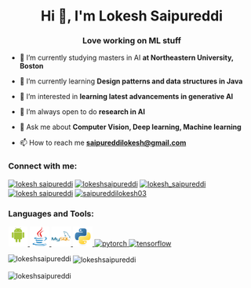 <h1 align="center">Hi 👋, I'm Lokesh Saipureddi</h1>
<h3 align="center">Love working on ML stuff</h3>

- 🔭 I’m currently studying masters in AI **at Northeastern University, Boston**

- 🌱 I’m currently learning **Design patterns and data structures in Java**

- 👯 I’m interested in **learning latest advancements in generative AI**

- 🤝 I’m always open to do **research in AI**

- 💬 Ask me about **Computer Vision, Deep learning, Machine learning**

- 📫 How to reach me **saipureddilokesh@gmail.com**

<h3 align="left">Connect with me:</h3>
<p align="left">
<a href="https://linkedin.com/in/lokesh saipureddi" target="blank"><img align="center" src="https://raw.githubusercontent.com/rahuldkjain/github-profile-readme-generator/master/src/images/icons/Social/linked-in-alt.svg" alt="lokesh saipureddi" height="30" width="40" /></a>
<a href="https://kaggle.com/lokeshsaipureddi" target="blank"><img align="center" src="https://raw.githubusercontent.com/rahuldkjain/github-profile-readme-generator/master/src/images/icons/Social/kaggle.svg" alt="lokeshsaipureddi" height="30" width="40" /></a>
<a href="https://instagram.com/lokesh_saipureddi" target="blank"><img align="center" src="https://raw.githubusercontent.com/rahuldkjain/github-profile-readme-generator/master/src/images/icons/Social/instagram.svg" alt="lokesh_saipureddi" height="30" width="40" /></a>
<a href="https://www.youtube.com/c/lokesh saipureddi" target="blank"><img align="center" src="https://raw.githubusercontent.com/rahuldkjain/github-profile-readme-generator/master/src/images/icons/Social/youtube.svg" alt="lokesh saipureddi" height="30" width="40" /></a>
<a href="https://www.leetcode.com/saipureddilokesh03" target="blank"><img align="center" src="https://raw.githubusercontent.com/rahuldkjain/github-profile-readme-generator/master/src/images/icons/Social/leet-code.svg" alt="saipureddilokesh03" height="30" width="40" /></a>
</p>

<h3 align="left">Languages and Tools:</h3>
<p align="left"> <a href="https://developer.android.com" target="_blank" rel="noreferrer"> <img src="https://raw.githubusercontent.com/devicons/devicon/master/icons/android/android-original-wordmark.svg" alt="android" width="40" height="40"/> </a> <a href="https://www.java.com" target="_blank" rel="noreferrer"> <img src="https://raw.githubusercontent.com/devicons/devicon/master/icons/java/java-original.svg" alt="java" width="40" height="40"/> </a> <a href="https://www.mysql.com/" target="_blank" rel="noreferrer"> <img src="https://raw.githubusercontent.com/devicons/devicon/master/icons/mysql/mysql-original-wordmark.svg" alt="mysql" width="40" height="40"/> </a> <a href="https://www.python.org" target="_blank" rel="noreferrer"> <img src="https://raw.githubusercontent.com/devicons/devicon/master/icons/python/python-original.svg" alt="python" width="40" height="40"/> </a> <a href="https://pytorch.org/" target="_blank" rel="noreferrer"> <img src="https://www.vectorlogo.zone/logos/pytorch/pytorch-icon.svg" alt="pytorch" width="40" height="40"/> </a> <a href="https://www.tensorflow.org" target="_blank" rel="noreferrer"> <img src="https://www.vectorlogo.zone/logos/tensorflow/tensorflow-icon.svg" alt="tensorflow" width="40" height="40"/> </a> </p>

<p><img align="left" src="https://github-readme-stats.vercel.app/api/top-langs?username=lokeshsaipureddi&show_icons=true&locale=en&layout=compact" alt="lokeshsaipureddi" /></p>

<p>&nbsp;<img align="center" src="https://github-readme-stats.vercel.app/api?username=lokeshsaipureddi&show_icons=true&locale=en" alt="lokeshsaipureddi" /></p>

<p><img align="center" src="https://github-readme-streak-stats.herokuapp.com/?user=lokeshsaipureddi&" alt="lokeshsaipureddi" /></p>
